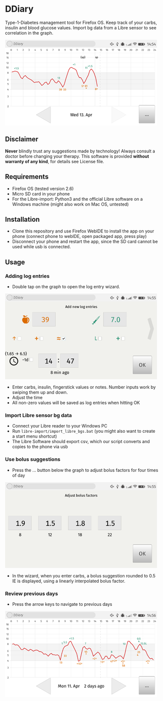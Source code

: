 # DDiary

Type-1-Diabetes management tool for Firefox OS. Keep track of your carbs, insulin and blood glucose values. Import bg data from a Libre sensor to see correlation in the graph.

<img src="pictures/screenshots/2016-04-13_today.png" width="500">

## Disclaimer

**Never** blindly trust any suggestions made by technology! Always consult a doctor before changing your therapy. This software is provided **without warranty of any kind**, for details see License file.

## Requirements

* Firefox OS (tested version 2.6)
* Micro SD card in your phone
* For the Libre-import: Python3 and the official Libre software on a Windows machine (might also work on Mac OS, untested)

## Installation

* Clone this repository and use Firefox WebIDE to install the app on your phone (connect phone to webIDE, open packaged app, press play)
* Disconnect your phone and restart the app, since the SD card cannot be used while usb is connected.

## Usage

### Adding log entries

* Double tap on the graph to open the log entry wizard.

<img src="pictures/screenshots/2016-04-13_wizard.png" width="500">

* Enter carbs, insulin, fingerstick values or notes. Number inputs work by swiping them up and down.
* Adjust the time
* All non-zero values will be saved as log entries when hitting OK

### Import Libre sensor bg data

* Connect your Libre reader to your Windows PC
* Run `libre-import/import_libre_bgs.bat` (you might also want to create a start menu shortcut)
* The Libre Software should export csv, which our script converts and copies to the phone via usb

### Use bolus suggestions

* Press the ... button below the graph to adjust bolus factors for four times of day

<img src="pictures/screenshots/2016-04-13_bolus_factors.png" width="500">

* In the wizard, when you enter carbs, a bolus suggestion rounded to 0.5 IE is displayed, using a linearly interpolated bolus factor.

### Review previous days

* Press the arrow keys to navigate to previous days

<img src="pictures/screenshots/2016-04-13_two-days-ago.png" width="500">

